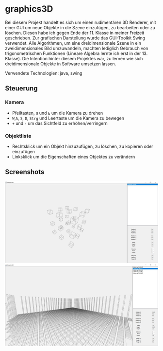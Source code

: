 # graphics3D

Bei diesem Projekt handelt es sich um einen rudimentären 3D Renderer, mit einer GUI um neue Objekte in die Szene einzufügen, zu bearbeiten oder zu löschen. Diesen habe ich gegen Ende der 11. Klasse in meiner Freizeit geschrieben. Zur grafischen Darstellung wurde das GUI-Toolkit Swing verwendet. Alle Algorithmen, um eine dreidimensionale Szene in ein zweidimensionales Bild umzuwandeln, machten lediglich Gebrauch von  trigonometrischen Funktionen (Lineare Algebra lernte ich erst in der 13. Klasse). Die Intention hinter diesem Projektes war, zu lernen wie sich dreidimensionale Objekte in Software umsetzen lassen.

Verwendete Technologien: java, swing

## Steuerung

### Kamera
- Pfeiltasten, `Q` und `E` um die Kamera zu drehen
- `W`,`A`, `S`, `D`, `Strg` und Leertaste um die Kamera zu bewegen
- `+` und `-` um das Sichtfeld zu erhöhen/verringern

### Objektliste
- Rechtsklick um ein Objekt hinzuzufügen, zu löschen, zu kopieren oder einzufügen
- Linksklick um die Eigenschaften eines Objektes zu verändern

## Screenshots
![screenshot](/misc/screenshot.jpg)
![screenshot2](/misc/screenshot2.jpg)
